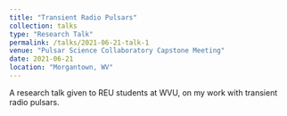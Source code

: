```yaml
---
title: "Transient Radio Pulsars"
collection: talks
type: "Research Talk"
permalink: /talks/2021-06-21-talk-1
venue: "Pulsar Science Collaboratory Capstone Meeting"
date: 2021-06-21
location: "Morgantown, WV"
---
```


A research talk given to REU students at WVU, on my work with transient radio pulsars.
